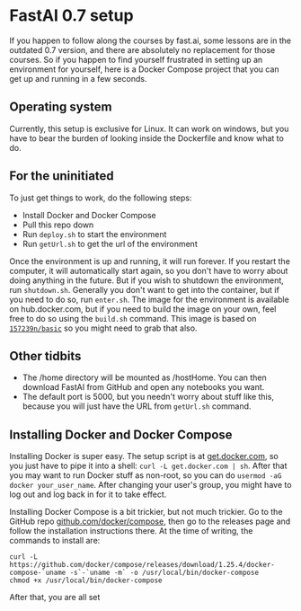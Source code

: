
# FastAI 0.7 setup

If you happen to follow along the courses by fast.ai, some lessons are in the outdated 0.7 version, and there are absolutely no replacement for those courses. So if you happen to find yourself frustrated in setting up an environment for yourself, here is a Docker Compose project that you can get up and running in a few seconds.

## Operating system

Currently, this setup is exclusive for Linux. It can work on windows, but you have to bear the burden of looking inside the Dockerfile and know what to do.

## For the uninitiated

To just get things to work, do the following steps:

- Install Docker and Docker Compose
- Pull this repo down
- Run `deploy.sh` to start the environment
- Run `getUrl.sh` to get the url of the environment

Once the environment is up and running, it will run forever. If you restart the computer, it will automatically start again, so you don't have to worry about doing anything in the future. But if you wish to shutdown the environment, run `shutdown.sh`. Generally you don't want to get into the container, but if you need to do so, run `enter.sh`. The image for the environment is available on hub.docker.com, but if you need to build the image on your own, feel free to do so using the `build.sh` command. This image is based on [`157239n/basic`](https://github.com/157239n/Images) so you might need to grab that also.

## Other tidbits

- The /home directory will be mounted as /hostHome. You can then download FastAI from GitHub and open any notebooks you want.
- The default port is 5000, but you needn't worry about stuff like this, because you will just have the URL from `getUrl.sh` command.

## Installing Docker and Docker Compose

Installing Docker is super easy. The setup script is at [get.docker.com](https://get.docker.com), so you just have to pipe it into a shell: `curl -L get.docker.com | sh`. After that you may want to run Docker stuff as non-root, so you can do `usermod -aG docker your_user_name`. After changing your user's group, you might have to log out and log back in for it to take effect.

Installing Docker Compose is a bit trickier, but not much trickier. Go to the GitHub repo [github.com/docker/compose](https://github.com/docker/compose), then go to the releases page and follow the installation instructions there. At the time of writing, the commands to install are:
```
curl -L https://github.com/docker/compose/releases/download/1.25.4/docker-compose-`uname -s`-`uname -m` -o /usr/local/bin/docker-compose
chmod +x /usr/local/bin/docker-compose
```

After that, you are all set

